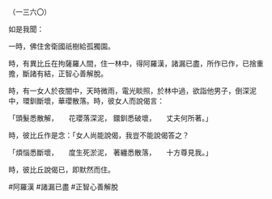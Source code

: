 （一三六〇）

如是我聞：

一時，佛住舍衛國祇樹給孤獨園。

時，有異比丘在拘薩羅人間，住一林中，得阿羅漢，諸漏已盡，所作已作，已捨重擔，斷諸有結，正智心善解脫。

時，有一女人於夜闇中，天時微雨，電光睒照，於林中過，欲詣他男子，倒深泥中，環釧斷壞，華瓔散落。時，彼女人而說偈言：

「頭髮悉散解，　　花瓔落深泥，
鐶釧悉破壞，　　丈夫何所著。」

時，彼比丘作是念：「女人尚能說偈，我豈不能說偈答之？

「煩惱悉斷壞，　　度生死淤泥，
著纏悉散落，　　十方尊見我。」

時，彼比丘說偈已，即默然而住。




#阿羅漢
#諸漏已盡
#正智心善解脫
